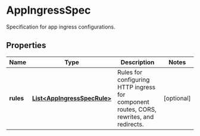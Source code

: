 

# AppIngressSpec

Specification for app ingress configurations.

## Properties

| Name | Type | Description | Notes |
|------------ | ------------- | ------------- | -------------|
|**rules** | [**List&lt;AppIngressSpecRule&gt;**](AppIngressSpecRule.md) | Rules for configuring HTTP ingress for component routes, CORS, rewrites, and redirects. |  [optional] |



